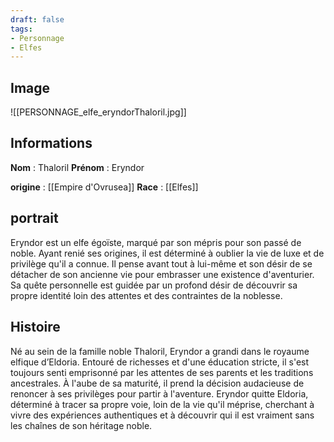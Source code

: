```yaml
---
draft: false
tags:
- Personnage
- Elfes
---
```


## Image

![[PERSONNAGE_elfe_eryndorThaloril.jpg]]

## Informations
**Nom** : Thaloril
**Prénom** : Eryndor

**origine** : [[Empire d'Ovrusea]]
**Race** : [[Elfes]]

## portrait

Eryndor est un elfe égoïste, marqué par son mépris pour son passé de noble. Ayant renié ses origines, il est déterminé à oublier la vie de luxe et de privilège qu'il a connue. Il pense avant tout à lui-même et son désir de se détacher de son ancienne vie pour embrasser une existence d'aventurier. Sa quête personnelle est guidée par un profond désir de découvrir sa propre identité loin des attentes et des contraintes de la noblesse.

## Histoire

Né au sein de la famille noble Thaloril, Eryndor a grandi dans le royaume elfique d’Eldoria. Entouré de richesses et d'une éducation stricte, il s'est toujours senti emprisonné par les attentes de ses parents et les traditions ancestrales. À l'aube de sa maturité, il prend la décision audacieuse de renoncer à ses privilèges pour partir à l'aventure. Eryndor quitte Eldoria, déterminé à tracer sa propre voie, loin de la vie qu'il méprise, cherchant à vivre des expériences authentiques et à découvrir qui il est vraiment sans les chaînes de son héritage noble.